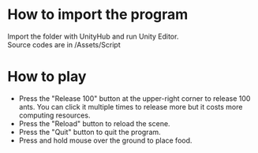 # How to import the program #

Import the folder with UnityHub and run Unity Editor.
<br/>
Source codes are in /Assets/Script

# How to play #

- Press the "Release 100" button at the upper-right corner to release 100 ants. You can click it multiple times to release more but it costs more computing resources.
- Press the "Reload" button to reload the scene.
- Press the "Quit" button to quit the program.
- Press and hold mouse over the ground to place food.
